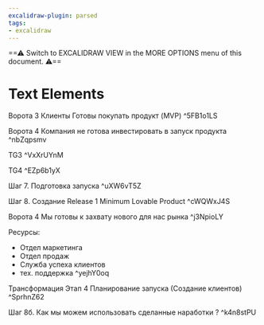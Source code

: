 ```yaml
---
excalidraw-plugin: parsed
tags:
- excalidraw
---
```


==⚠  Switch to EXCALIDRAW VIEW in the MORE OPTIONS menu of this document. ⚠==

# Text Elements

Ворота 3 Клиенты 
Готовы покупать
продукт (MVP) ^5FB1o1LS

Ворота 4 
Компания не готова 
инвестировать в запуск продукта ^nbZqpsmv

TG3 ^VxXrUYnM

TG4 ^EZp6b1yX

Шаг 7. Подготовка запуска ^uXW6vT5Z

Шаг 8. Создание Release 1
Minimum Lovable Product ^cWQWxJ4S

Ворота 4 
Мы готовы к захвату 
нового для нас рынка  ^j3NpioLY

Ресурсы: 

* Отдел маркетинга
* Отдел продаж
* Служба успеха клиентов
* тех. поддержка ^yejhY0oq

Трансформация Этап 4 Планирование запуска (Создание клиентов) ^SprhnZ62

Шаг 8б. Как мы можем использовать сделанные наработки ? ^k4n8stPU

